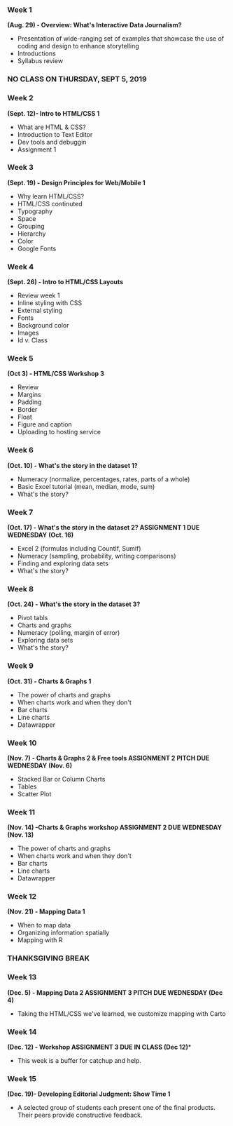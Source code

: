 

### Week 1 
**(Aug. 29) - Overview: What's Interactive Data Journalism?**
* Presentation of wide-ranging set of examples that showcase the use of coding and design to enhance storytelling
* Introductions
* Syllabus review

### NO CLASS ON THURSDAY, SEPT 5, 2019 

### Week 2
**(Sept. 12)- Intro to HTML/CSS 1**
* What are HTML & CSS? 
* Introduction to Text Editor 
* Dev tools and debuggin 
* Assignment 1 

### Week 3
**(Sept. 19) - Design Principles for Web/Mobile 1**
* Why learn HTML/CSS?
* HTML/CSS continuted 
* Typography
* Space
* Grouping
* Hierarchy 
* Color
* Google Fonts

### Week 4 
**(Sept. 26) - Intro to HTML/CSS Layouts**
* Review week 1
* Inline styling with CSS
* External styling
* Fonts
* Background color 
* Images 
* Id v. Class

### Week 5 
**(Oct 3) - HTML/CSS Workshop 3**
* Review 
* Margins
* Padding
* Border
* Float
* Figure and caption 
* Uploading to hosting service

### Week 6 
**(Oct. 10) - What's the story in the dataset 1?**
* Numeracy (normalize, percentages, rates, parts of a whole)
* Basic Excel tutorial (mean, median, mode, sum)
* What's the story? 

### Week 7 
**(Oct. 17) - What's the story in the dataset 2? ASSIGNMENT 1 DUE WEDNESDAY (Oct. 16)**
* Excel 2 (formulas including CountIf, Sumif)
* Numeracy (sampling, probability, writing comparisons)
* Finding and exploring data sets 
* What's the story?

### Week 8 
**(Oct. 24) - What's the story in the dataset 3?**
* Pivot tabls
* Charts and graphs 
* Numeracy (polling, margin of error)
* Exploring data sets
* What's the story?

### Week 9 
**(Oct. 31) - Charts & Graphs 1**
* The power of charts and graphs
* When charts work and when they don't
* Bar charts
* Line charts
* Datawrapper


### Week 10 
**(Nov. 7) - Charts & Graphs 2 & Free tools ASSIGNMENT 2 PITCH DUE WEDNESDAY (Nov. 6)**
* Stacked Bar or Column Charts
* Tables
* Scatter Plot

### Week 11 
**(Nov. 14) -Charts & Graphs workshop ASSIGNMENT 2 DUE WEDNESDAY (Nov. 13)**
* The power of charts and graphs
* When charts work and when they don't
* Bar charts
* Line charts
* Datawrapper


### Week 12 
**(Nov. 21) - Mapping Data 1**
* When to map data
* Organizing information spatially 
* Mapping with R

### THANKSGIVING BREAK 

### Week 13
**(Dec. 5) - Mapping Data 2 ASSIGNMENT 3 PITCH DUE WEDNESDAY (Dec 4)** 
* Taking the HTML/CSS we've learned, we customize mapping with Carto

### Week 14
**(Dec. 12) - Workshop ASSIGNMENT 3 DUE IN CLASS (Dec 12)***
* This week is a buffer for catchup and help.

### Week 15 
**(Dec. 19)- Developing Editorial Judgment: Show Time 1**
* A selected group of students each present one of the final products. Their peers provide constructive feedback. 


